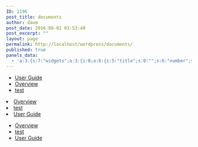 ```yaml
---
ID: 1196
post_title: documents
author: davm
post_date: 2016-08-02 03:53:49
post_excerpt: ""
layout: page
permalink: http://localhost/wordpress/documents/
published: true
panels_data:
  - 'a:3:{s:7:"widgets";a:3:{i:0;a:8:{s:5:"title";s:0:"";s:6:"number";s:0:"";s:7:"orderby";s:11:"post_author";s:5:"order";s:3:"ASC";s:11:"show_author";b:0;s:9:"show_date";b:0;s:18:"show_comment_count";b:0;s:11:"panels_info";a:7:{s:5:"class";s:30:"Documentation_Documents_Widget";s:3:"raw";b:0;s:4:"grid";i:0;s:4:"cell";i:0;s:2:"id";i:0;s:9:"widget_id";s:36:"d0c1d2cc-de36-4686-aa47-4b79c42b927f";s:5:"style";a:1:{s:18:"background_display";s:4:"tile";}}}i:1;a:8:{s:5:"title";s:0:"";s:5:"depth";s:0:"";s:10:"sort_order";s:3:"ASC";s:7:"include";s:0:"";s:7:"exclude";s:0:"";s:11:"show_author";b:0;s:9:"show_date";b:0;s:11:"panels_info";a:7:{s:5:"class";s:38:"Documentation_Document_Children_Widget";s:3:"raw";b:0;s:4:"grid";i:1;s:4:"cell";i:0;s:2:"id";i:1;s:9:"widget_id";s:36:"c004da8a-53f7-4113-84a7-e54db09a80e2";s:5:"style";a:1:{s:18:"background_display";s:4:"tile";}}}i:2;a:6:{s:5:"title";s:0:"";s:10:"root_depth";i:1;s:16:"supernode_height";i:1;s:23:"supernode_subnode_depth";i:1;s:13:"subnode_depth";i:1;s:11:"panels_info";a:7:{s:5:"class";s:39:"Documentation_Document_Hierarchy_Widget";s:3:"raw";b:0;s:4:"grid";i:1;s:4:"cell";i:1;s:2:"id";i:2;s:9:"widget_id";s:36:"fa00d06d-aa12-44e7-bd49-a17d8b0d5afe";s:5:"style";a:1:{s:18:"background_display";s:4:"tile";}}}}s:5:"grids";a:2:{i:0;a:2:{s:5:"cells";i:1;s:5:"style";a:0:{}}i:1;a:2:{s:5:"cells";i:2;s:5:"style";a:0:{}}}s:10:"grid_cells";a:3:{i:0;a:2:{s:4:"grid";i:0;s:6:"weight";i:1;}i:1;a:2:{s:4:"grid";i:1;s:6:"weight";d:0.5;}i:2;a:2:{s:4:"grid";i:1;s:6:"weight";d:0.5;}}}'
---
```

<ul><li><a href="http://localhost/wordpress/document/user-guide/">User Guide</a></li><li><a href="http://localhost/wordpress/document/overview/">Overview</a></li><li><a href="http://localhost/wordpress/document/test/">test</a></li></ul><li class="page_item page-item-1190"><a href="http://localhost/wordpress/document/overview/">Overview</a></li>
<li class="page_item page-item-1194"><a href="http://localhost/wordpress/document/test/">test</a></li>
<li class="page_item page-item-1188"><a href="http://localhost/wordpress/document/user-guide/">User Guide</a></li>
<ul><li class="page_item page-item-1190"><a href="http://localhost/wordpress/document/overview/">Overview</a></li>
<li class="page_item page-item-1194"><a href="http://localhost/wordpress/document/test/">test</a></li>
<li class="page_item page-item-1188"><a href="http://localhost/wordpress/document/user-guide/">User Guide</a></li>
</ul>